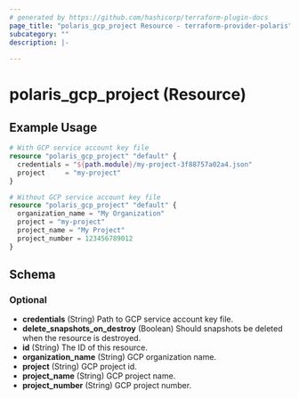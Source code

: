 ```yaml
---
# generated by https://github.com/hashicorp/terraform-plugin-docs
page_title: "polaris_gcp_project Resource - terraform-provider-polaris"
subcategory: ""
description: |-
  
---
```


# polaris_gcp_project (Resource)



## Example Usage

```terraform
# With GCP service account key file
resource "polaris_gcp_project" "default" {
  credentials = "${path.module}/my-project-3f88757a02a4.json"
  project     = "my-project"
}

# Without GCP service account key file
resource "polaris_gcp_project" "default" {
  organization_name = "My Organization"
  project = "my-project"
  project_name = "My Project"
  project_number = 123456789012
}
```

<!-- schema generated by tfplugindocs -->
## Schema

### Optional

- **credentials** (String) Path to GCP service account key file.
- **delete_snapshots_on_destroy** (Boolean) Should snapshots be deleted when the resource is destroyed.
- **id** (String) The ID of this resource.
- **organization_name** (String) GCP organization name.
- **project** (String) GCP project id.
- **project_name** (String) GCP project name.
- **project_number** (String) GCP project number.


